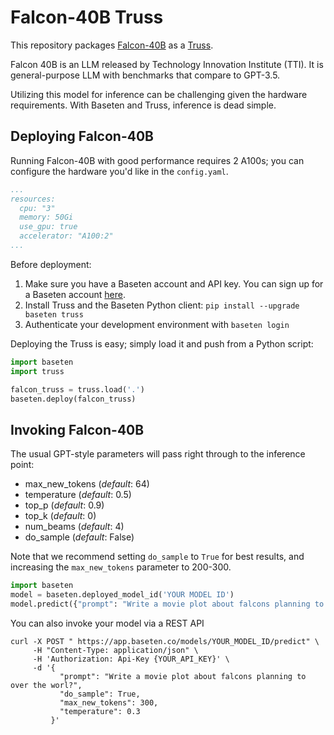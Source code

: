 # Falcon-40B Truss

This repository packages [Falcon-40B](https://huggingface.co/tiiuae/falcon-40b) as a [Truss](https://truss.baseten.co).

Falcon 40B is an LLM released by Technology Innovation Institute (TTI). It is general-purpose LLM with benchmarks that
compare to GPT-3.5.

Utilizing this model for inference can be challenging given the hardware requirements. With Baseten and Truss, inference is dead simple.

## Deploying Falcon-40B

Running Falcon-40B with good performance requires 2 A100s; you can configure the hardware you'd like in the `config.yaml`.

```yaml
...
resources:
  cpu: "3"
  memory: 50Gi
  use_gpu: true
  accelerator: "A100:2"
...
```

Before deployment:

1. Make sure you have a Baseten account and API key. You can sign up for a Baseten account [here](https://app.baseten.co/signup).
2. Install Truss and the Baseten Python client: `pip install --upgrade baseten truss`
3. Authenticate your development environment with `baseten login`

Deploying the Truss is easy; simply load it and push from a Python script:

```python
import baseten
import truss

falcon_truss = truss.load('.')
baseten.deploy(falcon_truss)
```

## Invoking Falcon-40B

The usual GPT-style parameters will pass right through to the inference point:

* max_new_tokens (_default_: 64)
* temperature (_default_: 0.5)
* top_p (_default_: 0.9)
* top_k (_default_: 0)
* num_beams (_default_: 4)
* do_sample (_default_: False)

Note that we recommend setting `do_sample` to `True` for best results, and
increasing the `max_new_tokens` parameter to 200-300.


```python
import baseten
model = baseten.deployed_model_id('YOUR MODEL ID')
model.predict({"prompt": "Write a movie plot about falcons planning to over the world", "do_sample": True, "max_new_tokens": 300})
```

You can also invoke your model via a REST API

```
curl -X POST " https://app.baseten.co/models/YOUR_MODEL_ID/predict" \
     -H "Content-Type: application/json" \
     -H 'Authorization: Api-Key {YOUR_API_KEY}' \
     -d '{
           "prompt": "Write a movie plot about falcons planning to over the worl?",
           "do_sample": True,
           "max_new_tokens": 300,
           "temperature": 0.3
         }'
```
